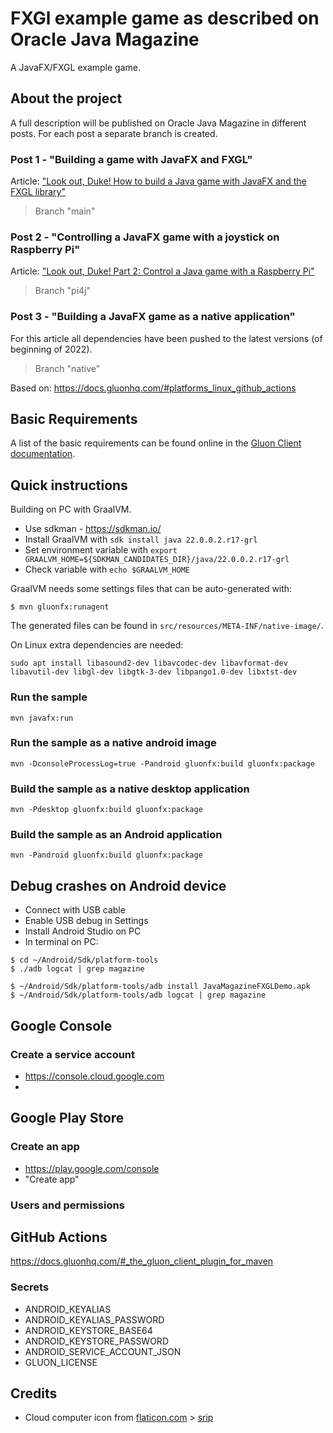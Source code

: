 # FXGl example game as described on Oracle Java Magazine

A JavaFX/FXGL example game.

## About the project

A full description will be published on Oracle Java Magazine in different posts. For each post a separate branch is
created.

### Post 1 - "Building a game with JavaFX and FXGL"

Article: ["Look out, Duke! How to build a Java game with JavaFX and the FXGL library"](https://blogs.oracle.com/javamagazine/java-javafx-fxgl-game-development)

> Branch "main"

### Post 2 - "Controlling a JavaFX game with a joystick on Raspberry Pi"

Article: ["Look out, Duke! Part 2: Control a Java game with a Raspberry Pi"](https://blogs.oracle.com/javamagazine/post/look-out-duke-part-2-control-a-java-game-with-a-raspberry-pi-and-a-joystick)

> Branch "pi4j"

### Post 3 - "Building a JavaFX game as a native application"

For this article all dependencies have been pushed to the latest versions (of beginning of 2022).

> Branch "native"

Based on: https://docs.gluonhq.com/#platforms_linux_github_actions

## Basic Requirements

A list of the basic requirements can be found online in
the [Gluon Client documentation](https://docs.gluonhq.com/client/#_requirements).

## Quick instructions

Building on PC with GraalVM.

* Use sdkman - https://sdkman.io/
* Install GraalVM with `sdk install java 22.0.0.2.r17-grl`
* Set environment variable with `export GRAALVM_HOME=${SDKMAN_CANDIDATES_DIR}/java/22.0.0.2.r17-grl`
* Check variable with `echo $GRAALVM_HOME`

GraalVM needs some settings files that can be auto-generated with:

```shell
$ mvn gluonfx:runagent
```

The generated files can be found in `src/resources/META-INF/native-image/`.

On Linux extra dependencies are needed:

```shell
sudo apt install libasound2-dev libavcodec-dev libavformat-dev libavutil-dev libgl-dev libgtk-3-dev libpango1.0-dev libxtst-dev
```

### Run the sample

```shell
mvn javafx:run
```

### Run the sample as a native android image

```shell
mvn -DconsoleProcessLog=true -Pandroid gluonfx:build gluonfx:package
```

### Build the sample as a native desktop application

```shell
mvn -Pdesktop gluonfx:build gluonfx:package
```

### Build the sample as an Android application

```shell
mvn -Pandroid gluonfx:build gluonfx:package
```

## Debug crashes on Android device

* Connect with USB cable
* Enable USB debug in Settings
* Install Android Studio on PC
* In terminal on PC:

```shell
$ cd ~/Android/Sdk/platform-tools
$ ./adb logcat | grep magazine

$ ~/Android/Sdk/platform-tools/adb install JavaMagazineFXGLDemo.apk
$ ~/Android/Sdk/platform-tools/adb logcat | grep magazine
```

## Google Console

### Create a service account

* https://console.cloud.google.com
*

## Google Play Store

### Create an app

* https://play.google.com/console
* "Create app"

### Users and permissions

## GitHub Actions

https://docs.gluonhq.com/#_the_gluon_client_plugin_for_maven

### Secrets

* ANDROID_KEYALIAS
* ANDROID_KEYALIAS_PASSWORD
* ANDROID_KEYSTORE_BASE64
* ANDROID_KEYSTORE_PASSWORD
* ANDROID_SERVICE_ACCOUNT_JSON
* GLUON_LICENSE

## Credits

* Cloud computer icon from [flaticon.com](https://www.flaticon.com) > [srip](https://www.flaticon.com/authors/srip)
